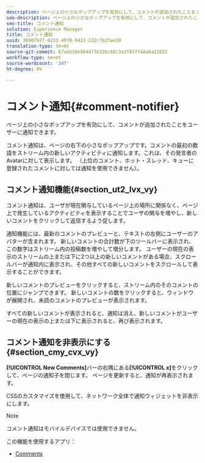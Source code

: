 ```yaml
---
description: ページ上の小さなポップアップを有効にして、コメントが追加されたことをユーザーに通知できます。
seo-description: ページ上の小さなポップアップを有効にして、コメントが追加されたことをユーザーに通知できます。
seo-title: コメント通知
solution: Experience Manager
title: コメント通知
uuid: 36907977-8233-4978-9413-232c7b2fae20
translation-type: tm+mt
source-git-commit: 67aeb3de964473b326c88c3a3f81ff48a6a12652
workflow-type: tm+mt
source-wordcount: '347'
ht-degree: 0%

---
```



# コメント通知{#comment-notifier}

ページ上の小さなポップアップを有効にして、コメントが追加されたことをユーザーに通知できます。

コメント通知は、ページの右下の小さなポップアップです。コメントの最初の数語をストリーム内の新しいアクティビティに通知します。これは、その発言者のAvatarに対して表示します。 （上位のコメント、ホット・スレッド、キューに登録されたコメントに対しては通知を使用できません）。

## コメント通知機能{#section_ut2_lvx_vy}

コメント通知は、ユーザが現在関与しているページ上の場所に関係なく、ページ上で発生しているアクティビティを表示することでユーザの関与を増やし、新しいコメントをクリックして返信するよう促します。

通知機能には、最新のコメントのプレビューと、テキストの左側にユーザーのアバターが含まれます。 新しいコメントの合計数が下のツールバーに表示され、この数字はストリーム内の投稿数を増やして増分します。 ユーザーの現在の表示のストリームの上または下に2つ以上の新しいコメントがある場合、スクロールバーが通知内に表示され、その他すべての新しいコメントをスクロールして表示することができます。

新しいコメントのプレビューをクリックすると、ストリーム内のそのコメントの位置にジャンプできます。 新しいコメントの数をクリックすると、ウィンドウが展開され、未読のコメントのプレビューが表示されます。

すべての新しいコメントが表示されると、通知は消え、新しいコメントがユーザーの現在の表示の上または下に表示されると、再び表示されます。

## コメント通知を非表示にする{#section_cmy_cvx_vy}

**[!UICONTROL New Comments]**&#x200B;バーの右隅にある&#x200B;**[!UICONTROL x]**&#x200B;をクリックして、ページの通知子を閉じます。 ページを更新すると、通知が再表示されます。

CSSのカスタマイズを使用して、ネットワーク全体で通知ウィジェットを非表示にします。

>[!NOTE]
>
>コメント通知はモバイルデバイスでは使用できません。



この機能を使用するアプリ：

* [Comments](/help/using/c-about-apps/c-comments/c-comments.md)

